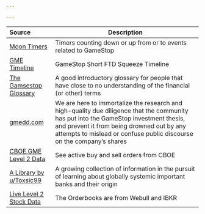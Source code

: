 ```yaml
---

---
```



| Source | Description
:---|---
| [Moon Timers](https://www.moontimers.com/home/all) | Timers counting down or up from or to events related to GameStop
| [GME Timeline](https://gmetimeline.com/) | GameStop Short FTD Squeeze Timeline
| [The Gamsestop Glossary](https://www.reddit.com/r/GME/comments/mvbjmk/gamestop_glossary/) | A good introductory glossary for people that have close to no understanding of the financial (or other) terms
| [gmedd.com](https://gmedd.com/) | We are here to immortalize the research and high-quality due diligence that the community has put into the GameStop investment thesis, and prevent it from being drowned out by any attempts to mislead or confuse public discourse on the company’s shares
| [CBOE GME Level 2 Data](https://www.cboe.com/us/equities/market_statistics/book/GME/) | See active buy and sell orders from CBOE
| [A Library by u/Toxsic99](https://www.dropbox.com/sh/3rklqc7890zhwsp/AADtBzM_3LfIDkwvIH8L7mg8a?dl=0) | A growing collection of information in the pursuit of learning about globally systemic important banks and their origin
| [Live Level 2 Stock Data](https://www.youtube.com/watch?v=fm2Cnxx2Ejg) | The Orderbooks are from Webull and IBKR
